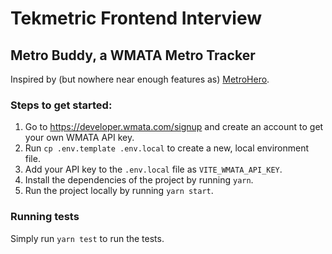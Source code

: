 # Tekmetric Frontend Interview

## Metro Buddy, a WMATA Metro Tracker

Inspired by (but nowhere near enough features as) [MetroHero](https://dcmetrohero.net/dashboard).

### Steps to get started:

1. Go to https://developer.wmata.com/signup and create an account to get your own WMATA API key.
2. Run `cp .env.template .env.local` to create a new, local environment file.
3. Add your API key to the `.env.local` file as `VITE_WMATA_API_KEY`.
4. Install the dependencies of the project by running `yarn`.
5. Run the project locally by running `yarn start`.

### Running tests

Simply run `yarn test` to run the tests.